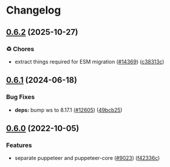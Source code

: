 # Changelog

## [0.6.2](https://github.com/puppeteer/puppeteer/compare/testserver-v0.6.1...testserver-v0.6.2) (2025-10-27)


### ♻️ Chores

* extract things required for ESM migration ([#14369](https://github.com/puppeteer/puppeteer/issues/14369)) ([c38313c](https://github.com/puppeteer/puppeteer/commit/c38313c4ebde082573409d1dfb358534673f42f4))

## [0.6.1](https://github.com/puppeteer/puppeteer/compare/testserver-v0.6.0...testserver-v0.6.1) (2024-06-18)


### Bug Fixes

* **deps:** bump ws to 8.17.1 ([#12605](https://github.com/puppeteer/puppeteer/issues/12605)) ([49bcb25](https://github.com/puppeteer/puppeteer/commit/49bcb2537e45c903e6c1d5d360b0077f0153c5d2))

## [0.6.0](https://github.com/puppeteer/puppeteer/compare/testserver-v0.5.0...testserver-v0.6.0) (2022-10-05)


### Features

* separate puppeteer and puppeteer-core ([#9023](https://github.com/puppeteer/puppeteer/issues/9023)) ([f42336c](https://github.com/puppeteer/puppeteer/commit/f42336cf83982332829ca7e14ee48d8676e11545))
